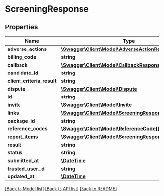 # ScreeningResponse

## Properties
Name | Type | Description | Notes
------------ | ------------- | ------------- | -------------
**adverse_actions** | [**\Swagger\Client\Model\AdverseActionResponse[]**](AdverseActionResponse.md) |  | [optional] 
**billing_code** | **string** |  | [optional] 
**callback** | [**\Swagger\Client\Model\CallbackResponse**](CallbackResponse.md) |  | [optional] 
**candidate_id** | **string** |  | [optional] 
**client_criteria_result** | **string** |  | [optional] 
**dispute** | [**\Swagger\Client\Model\Dispute**](Dispute.md) |  | [optional] 
**id** | **string** |  | [optional] 
**invite** | [**\Swagger\Client\Model\Invite**](Invite.md) |  | [optional] 
**links** | [**\Swagger\Client\Model\ScreeningResponseLink**](ScreeningResponseLink.md) |  | [optional] 
**package_id** | **string** |  | [optional] 
**reference_codes** | [**\Swagger\Client\Model\ReferenceCode[]**](ReferenceCode.md) |  | [optional] 
**report_items** | [**\Swagger\Client\Model\ScreeningResponseReportItem[]**](ScreeningResponseReportItem.md) |  | [optional] 
**result** | **string** |  | [optional] 
**status** | **string** |  | [optional] 
**submitted_at** | [**\DateTime**](\DateTime.md) |  | [optional] 
**trusted_user_id** | **string** |  | [optional] 
**updated_at** | [**\DateTime**](\DateTime.md) |  | [optional] 

[[Back to Model list]](../README.md#documentation-for-models) [[Back to API list]](../README.md#documentation-for-api-endpoints) [[Back to README]](../README.md)


